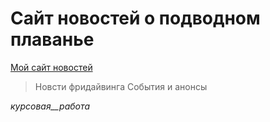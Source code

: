 Сайт новостей о подводном плаванье
=====================

[Мой сайт новостей](http://fgdfdfh.locsl)

> Новсти фридайвинга
> События и анонсы

_курсовая__работа_
